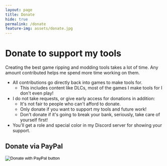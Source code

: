 ```yaml
---
layout: page
title: Donate
hide: true
permalink: /donate
feature-img: assets/donate.jpg
---
```


# Donate to support my tools
Creating the best game ripping and modding tools takes a lot of time. Any amount contributed helps me spend more time working on them.

- All contributions go directly back into games to make tools for.
  - This includes content like DLCs, most of the games I make tools for I don't even play!
- I do not take requests, or give early access for donations in addition:
  - It's not fair to people who can't afford to donate.
  - Only donate if you want to support my tools and future work!
  - Don't donate if it's going to break your bank, seriously, take care of yourself first!
- You'll get a role and special color in my Discord server for showing your support.

## Donate via PayPal
<form action="https://www.paypal.com/donate" method="post" target="_top">
    <input type="hidden" name="hosted_button_id" value="6DFRTDDU7RHNE" />
    <input type="image" src="https://www.paypalobjects.com/en_US/i/btn/btn_donate_LG.gif" border="0" name="submit" title="PayPal - The safer, easier way to pay online!" alt="Donate with PayPal button" />
</form>